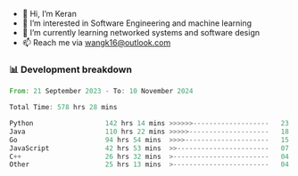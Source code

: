 - 👋 Hi, I’m Keran
- 👀 I’m interested in Software Engineering and machine learning
- 🌱 I’m currently learning networked systems and software design
- 📫 Reach me via wangk16@outlook.com


###  📊 Development breakdown
<!--START_SECTION:waka-->

```rust
From: 21 September 2023 - To: 10 November 2024

Total Time: 578 hrs 28 mins

Python                  142 hrs 14 mins >>>>>>-------------------   23.56 %
Java                    110 hrs 22 mins >>>>>--------------------   18.28 %
Go                      94 hrs 54 mins  >>>>---------------------   15.72 %
JavaScript              42 hrs 53 mins  >>-----------------------   07.10 %
C++                     26 hrs 32 mins  >------------------------   04.40 %
Other                   25 hrs 13 mins  >------------------------   04.18 %
```

<!--END_SECTION:waka-->

<!---
keran-w/keran-w is a ✨ special ✨ repository because its `README.md` (this file) appears on your GitHub profile.
You can click the Preview link to take a look at your changes.
--->
